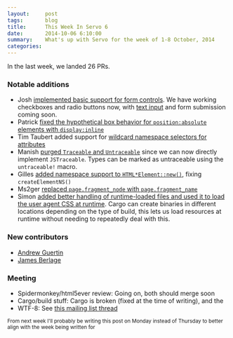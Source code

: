 ```yaml
---
layout:     post
tags:       blog
title:      This Week In Servo 6
date:       2014-10-06 6:10:00
summary:    What's up with Servo for the week of 1-8 October, 2014
categories: 
---
```


In the last week, we landed 26 PRs.

### Notable additions

 - Josh [implemented basic support for form controls](https://github.com/servo/servo/pull/3520). We have working checkboxes and radio buttons now, with [text input](https://github.com/servo/servo/pull/3585) and form submission coming soon.
 - Patrick [fixed the hypothetical box behavior for `position:absolute` elements with `display:inline`](https://github.com/servo/servo/pull/3546)
 - Tim Taubert added support for [wildcard namespace selectors for attributes](https://github.com/servo/servo/pull/3584)
 - Manish [purged `Traceable` and `Untraceable`](https://github.com/servo/servo/pull/3518) since we can now directly implement `JSTraceable`. Types can be marked as untraceable using the `untraceable!` macro.
 - Gilles [added namespace support to `HTML*Element::new()`](https://github.com/servo/servo/pull/3575), fixing `createElementNS()`
 - Ms2ger [replaced `page.fragment_node` with `page.fragment_name`](https://github.com/servo/servo/pull/3558)
 - Simon [added better handling of runtime-loaded files and used it to load the user agent CSS at runtime](https://github.com/servo/servo/pull/3601). Cargo can create binaries in different locations depending on the type of build, this lets us load resources at runtime without needing to repeatedly deal with this.

### New contributors

 - [Andrew Guertin](https://github.com/andrewguertin)
 - [James Berlage](https://github.com/jamesberlage)

### Meeting

 - Spidermonkey/html5ever review: Going on, both should merge soon
 - Cargo/build stuff: Cargo is broken (fixed at the time of writing), and the
 - WTF-8: See [this mailing list thread](https://groups.google.com/forum/#!topic/mozilla.dev.servo/74qYbXaFBwI)

 <small>From next week I'll probably be writing this post on Monday instead of Thursday to better align with the week being written for</small>
